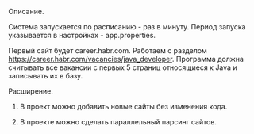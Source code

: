 Описание.

Система запускается по расписанию - раз в минуту.
Период запуска указывается в настройках - app.properties.

Первый сайт будет career.habr.com.
Работаем с разделом https://career.habr.com/vacancies/java_developer.
Программа должна считывать все вакансии c первых 5 страниц относящиеся к Java и записывать их в базу.

Расширение.

1. В проект можно добавить новые сайты без изменения кода.

2. В проекте можно сделать параллельный парсинг сайтов.